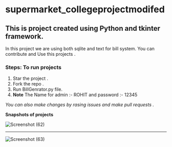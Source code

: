 # supermarket_collegeprojectmodifed
## This is project created using Python and tkinter framework.


In this project we are using both sqlite and text for bill system.
You can contribute and Use this projects .



### Steps: To run projects 

1. Star the project . 
2. Fork the repo .
3. Run BillGenrator.py file.
4. **Note** The Name for admin :- ROHIT and password :- 12345 


_You can also make changes by rasing issues and make pull requests ._

**Snapshots of projects**

![Screenshot (62)](https://user-images.githubusercontent.com/62320661/110193390-9613c800-7e59-11eb-9c6e-11e2bf2aeba4.png)

---

![Screenshot (63)](https://user-images.githubusercontent.com/62320661/110193397-9a3fe580-7e59-11eb-9cf6-4461e2701887.png)





